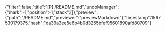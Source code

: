 {"filter":false,"title":"[P] /README.md","undoManager":{"mark":-1,"position":-1,"stack":[]},"preview":{"path":"/README.md","previewer":"previewMarkdown"},"timestamp":1567530179375,"hash":"da39a3ee5e6b4b0d3255bfef95601890afd80709"}